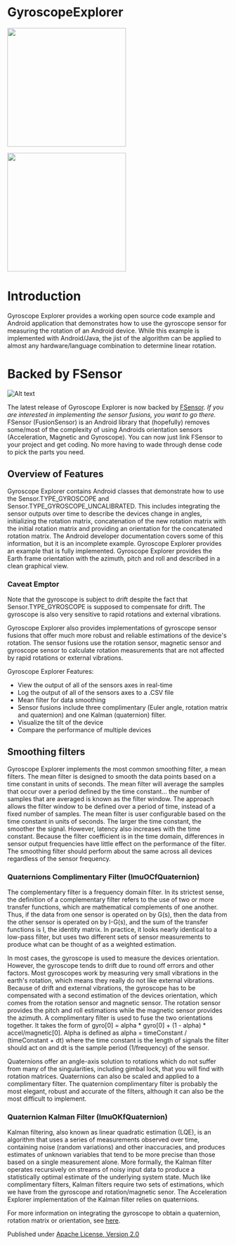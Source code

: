 GyroscopeExplorer
=================

<img src="http://kircherelectronics.com.23.38-89-161.groveurl.com/wp-content/uploads/2017/12/Screenshot_20171228-164911.png" width="270">

 <a href="https://play.google.com/store/apps/details?id=com.kircherelectronics.com.gyroscopeexplorer"><img src="http://kircherelectronics.com.23.38-89-161.groveurl.com/wp-content/uploads/2017/12/en_badge_web_generic.png" width="270"></a>

# Introduction

Gyroscope Explorer provides a working open source code example and Android application that demonstrates how to use the gyroscope sensor for measuring the rotation of an Android device. While this example is implemented with Android/Java, the jist of the algorithm can be applied to almost any hardware/language combination to determine linear rotation.

# Backed by FSensor

![Alt text](http://kircherelectronics.com.23.38-89-161.groveurl.com/wp-content/uploads/2017/12/FSensor.png "FSensor")

The latest release of Gyroscope Explorer is now backed by [FSensor](https://github.com/KalebKE/FSensor). *If you are interested in implementing the sensor fusions, you want to go there.* FSensor (FusionSensor) is an Android library that (hopefully) removes some/most of the complexity of using Androids orientation sensors (Acceleration, Magnetic and Gyroscope). You can now just link FSensor to your project and get coding. No more having to wade through dense code to pick the parts you need.

## Overview of Features

Gyroscope Explorer contains Android classes that demonstrate how to use the Sensor.TYPE_GYROSCOPE and Sensor.TYPE_GYROSCOPE_UNCALIBRATED. This includes integrating the sensor outputs over time to describe the devices change in angles, initializing the rotation matrix,  concatenation of the new rotation matrix with the initial rotation matrix and providing an orientation for the concatenated rotation matrix. The Android developer documentation covers some of this information, but it is an incomplete example. Gyroscope Explorer provides an example that is fully implemented. Gyroscope Explorer provides the Earth frame orientation with the azimuth, pitch and roll and described in a clean graphical view.

### Caveat Emptor

Note that the gyroscope is subject to drift despite the fact that Sensor.TYPE_GYROSCOPE is supposed to compensate for drift. The gyroscope is also very sensitive to rapid rotations and external vibrations. 

Gyroscope Explorer also provides implementations of gyroscope sensor fusions that offer much more robust and reliable estimations of the device's rotation. The sensor fusions use the rotation sensor, magnetic sensor and gyroscope sensor to calculate rotation measurements that are not affected by rapid rotations or external vibrations.

Gyroscope Explorer Features:

* View the output of all of the sensors axes in real-time
* Log the output of all of the sensors axes to a .CSV file
* Mean filter for data smoothing
* Sensor fusions include three complimentary (Euler angle, rotation matrix and quaternion) and one Kalman (quaternion) filter.
* Visualize the tilt of the device
* Compare the performance of multiple devices

## Smoothing filters

Gyroscope Explorer implements the most common smoothing filter, a mean filters. The mean filter is designed to smooth the data points based on a time constant in units of seconds. The mean filter will average the samples that occur over a period defined by the time constant... the number of samples that are averaged is known as the filter window. The approach allows the filter window to be defined over a period of time, instead of a fixed number of samples. The mean filter is user configurable based on the time constant in units of seconds. The larger the time constant, the smoother the signal. However, latency also increases with the time constant. Because the filter coefficient is in the time domain, differences in sensor output frequencies have little effect on the performance of the filter. The smoothing filter should perform about the same across all devices regardless of the sensor frequency.

### Quaternions Complimentary Filter (ImuOCfQuaternion)

The complementary filter is a frequency domain filter. In its strictest sense, the definition of a complementary filter refers to the use of two or more transfer functions, which are mathematical complements of one another. Thus, if the data from one sensor is operated on by G(s), then the data from the other sensor is operated on by I-G(s), and the sum of the transfer functions is I, the identity matrix. In practice, it looks nearly identical to a low-pass filter, but uses two different sets of sensor measurements to produce what can be thought of as a weighted estimation. 

In most cases, the gyroscope is used to measure the devices orientation. However, the gyroscope tends to drift due to round off errors and other factors. Most gyroscopes work by measuring very small vibrations in the earth's rotation, which means they really do not like external vibrations. Because of drift and external vibrations, the gyroscope has to be compensated with a second estimation of the devices orientation, which comes from the rotation sensor and magnetic sensor. The rotation sensor provides the pitch and roll estimations while the magnetic sensor provides the azimuth. A complimentary filter is used to fuse the two orientations together. It takes the form of gyro[0] = alpha * gyro[0] + (1 - alpha) * accel/magnetic[0]. Alpha is defined as alpha = timeConstant / (timeConstant + dt) where the time constant is the length of signals the filter should act on and dt is the sample period (1/frequency) of the sensor.

Quaternions offer an angle-axis solution to rotations which do not suffer from many of the singularities, including gimbal lock, that you will find with rotation matrices. Quaternions can also be scaled and applied to a complimentary filter. The quaternion complimentary filter is probably the most elegant, robust and accurate of the filters, although it can also be the most difficult to implement.

### Quaternion Kalman Filter (ImuOKfQuaternion)

Kalman filtering, also known as linear quadratic estimation (LQE), is an algorithm that uses a series of measurements observed over time, containing noise (random variations) and other inaccuracies, and produces estimates of unknown variables that tend to be more precise than those based on a single measurement alone. More formally, the Kalman filter operates recursively on streams of noisy input data to produce a statistically optimal estimate of the underlying system state. Much like complimentary filters, Kalman filters require two sets of estimations, which we have from the gyroscope and rotation/magnetic senor. The Acceleration Explorer implementation of the Kalman filter relies on quaternions.

For more information on integrating the gyroscope to obtain a quaternion, rotation matrix or orientation, see [here](http://www.kircherelectronics.com/blog/index.php/11-android/sensors/15-android-gyroscope-basics).

Published under [Apache License, Version 2.0](http://www.apache.org/licenses/LICENSE-2.0)

